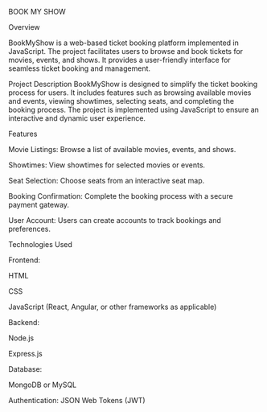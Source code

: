 BOOK MY SHOW

Overview

BookMyShow is a web-based ticket booking platform implemented in JavaScript. The project facilitates users to browse and book tickets for movies, events, and shows. It provides a user-friendly interface for seamless ticket booking and management.

Project Description
BookMyShow is designed to simplify the ticket booking process for users. It includes features such as browsing available movies and events, viewing showtimes, selecting seats, and completing the booking process. The project is implemented using JavaScript to ensure an interactive and dynamic user experience.

Features


Movie Listings: Browse a list of available movies, events, and shows.


Showtimes: View showtimes for selected movies or events.


Seat Selection: Choose seats from an interactive seat map.


Booking Confirmation: Complete the booking process with a secure payment gateway.


User Account: Users can create accounts to track bookings and preferences.


Technologies Used


Frontend:


HTML


CSS


JavaScript (React, Angular, or other frameworks as applicable)


Backend:


Node.js


Express.js


Database:


MongoDB or MySQL


Authentication:
JSON Web Tokens (JWT)

